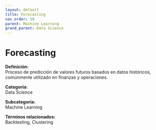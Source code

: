 ```yaml
---
layout: default
title: Forecasting
nav_order: 10
parent: Machine Learning
grand_parent: Data Science
---
```


# Forecasting

**Definición:**  
Proceso de predicción de valores futuros basados en datos históricos, comúnmente utilizado en finanzas y operaciones.

**Categoría:**  
Data Science  

**Subcategoría:**  
Machine Learning

**Términos relacionados:**  
Backtesting, Clustering
